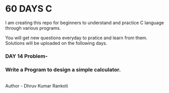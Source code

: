 # 60 DAYS C
I am creating this repo for beginners to understand and practice C language through various programs.

You will get new questions everyday to pratice and learn from them.
Solutions will be uploaded on the following days.

<h3>DAY 14 Problem-</h3>
<h3>Write a Program to design a simple calculator.</h3>

<br>
Author - Dhruv Kumar Rankoti